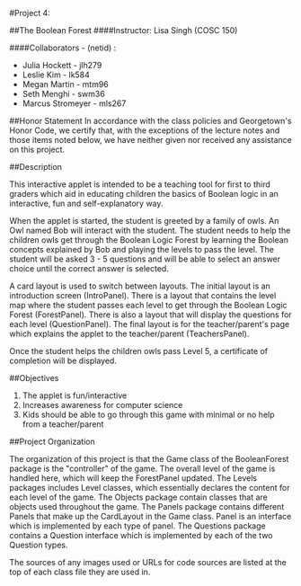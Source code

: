 #Project 4:

##The Boolean Forest
####Instructor: Lisa Singh (COSC 150)

####Collaborators - (netid) :      
* Julia Hockett - jlh279
* Leslie Kim  - lk584
* Megan Martin - mtm96
* Seth Menghi - swm36
* Marcus Stromeyer - mls267


##Honor Statement
 In accordance with the class policies and Georgetown's Honor Code,
 we certify that, with the exceptions of the lecture notes and those
 items noted below, we have neither given nor received any assistance
 on this project.


##Description

 This interactive applet is intended to be a teaching tool for first
 to third graders which aid in educating children the basics of Boolean
 logic in an interactive, fun and self-explanatory way.
 
 When the applet is started, the student is greeted by a family of owls.
 An Owl named Bob will interact with the student. The student needs to
 help the children owls get through the Boolean Logic Forest by learning
 the Boolean concepts explained by Bob and playing the levels to pass
 the level. The student will be asked 3 - 5 questions and will be able
 to select an answer choice until the correct answer is selected.
 
 A card layout is used to switch between layouts. The initial layout is
 an introduction screen (IntroPanel). There is a layout that contains the
 level map where the student passes each level to get through the Boolean
 Logic Forest (ForestPanel). There is also a layout that will display the
 questions for each level (QuestionPanel). The final layout is for the
 teacher/parent's page which explains the applet to the teacher/parent
 (TeachersPanel).
 
 Once the student helps the children owls pass Level 5, a certificate of
 completion will be displayed.
 

##Objectives

1. The applet is fun/interactive
2. Increases awareness for computer science
3. Kids should be able to go through this game with minimal or no help
    from a teacher/parent
    

##Project Organization

 The organization of this project is that the Game class of the
 BooleanForest package is the "controller" of the game. The overall level
 of the game is handled here, which will keep the ForestPanel updated.
 The Levels packages includes Level classes, which essentially declares
 the content for each level of the game. The Objects package contain
 classes that are objects used throughout the game. The Panels package
 contains different Panels that make up the CardLayout in the Game class.
 Panel is an interface which is implemented by each type of panel. The
 Questions package contains a Question interface which is implemented
 by each of the two Question types.
 
 The sources of any images used or URLs for code sources are listed at the
 top of each class file they are used in.
